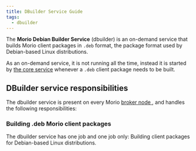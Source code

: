 ```yaml
---
title: DBuilder Service Guide
tags:
  - dbuilder
---
```


The **Morio Debian Builder Service** (dbuilder) is an on-demand service that builds
Morio client packages in `.deb` format, the package format used by 
Debian-based Linux distributions.

As an on-demand service, it is not running all the time, instead it is started
by [the core service](/docs/guides/services/core) whenever a `.deb` client
package needs to be built.

## DBuilder service responsibilities

The dbuilder service is present on every Morio [broker node
](/docs/reference/terminology/broker-node/), and handles the following
responsibilities:

### Building .deb Morio client packages

The dbuilder service has one job and one job only: Building client packages
for Debian-based Linux distributions.

